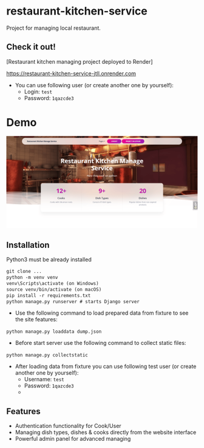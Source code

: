 # restaurant-kitchen-service

Project for managing local restaurant.

## Check it out!

[Restaurant kitchen managing project deployed to Render]

https://restaurant-kitchen-service-jtll.onrender.com

- You can use following user (or create another one by yourself):
  - Login: `test`
  - Password: `1qazcde3`


# Demo 

![Website Interface](demo.png)

## Installation

Python3 must be already installed

```shell
git clone ...
python -m venv venv
venv\Scripts\activate (on Windows)
source venv/bin/activate (on macOS)
pip install -r requirements.txt
python manage.py runserver # starts Django server
```

- Use the following command to load prepared data from fixture to see the site features:
  
`python manage.py loaddata dump.json`

- Before start server use the following command to collect static files:

`python manage.py collectstatic`

- After loading data from fixture you can use following test user (or create another one by yourself):
  - Username: `test`
  - Password: `1qazcde3`
  - 

## Features


* Authentication functionality for Cook/User
* Managing dish types, dishes & cooks directly from the website interface
* Powerful admin panel for advanced managing
